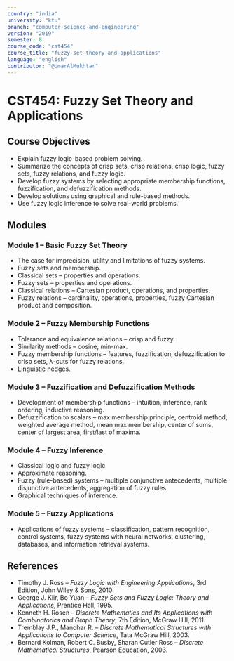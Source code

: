 ```yaml
---
country: "india"
university: "ktu"
branch: "computer-science-and-engineering"
version: "2019"
semester: 8
course_code: "cst454"
course_title: "fuzzy-set-theory-and-applications"
language: "english"
contributor: "@UmarAlMukhtar"
---
```


# CST454: Fuzzy Set Theory and Applications  

## Course Objectives  
* Explain fuzzy logic-based problem solving.  
* Summarize the concepts of crisp sets, crisp relations, crisp logic, fuzzy sets, fuzzy relations, and fuzzy logic.  
* Develop fuzzy systems by selecting appropriate membership functions, fuzzification, and defuzzification methods.  
* Develop solutions using graphical and rule-based methods.  
* Use fuzzy logic inference to solve real-world problems.  

## Modules  

### Module 1 – Basic Fuzzy Set Theory  
* The case for imprecision, utility and limitations of fuzzy systems.  
* Fuzzy sets and membership.  
* Classical sets – properties and operations.  
* Fuzzy sets – properties and operations.  
* Classical relations – Cartesian product, operations, and properties.  
* Fuzzy relations – cardinality, operations, properties, fuzzy Cartesian product and composition.  

### Module 2 – Fuzzy Membership Functions  
* Tolerance and equivalence relations – crisp and fuzzy.  
* Similarity methods – cosine, min-max.  
* Fuzzy membership functions – features, fuzzification, defuzzification to crisp sets, λ-cuts for fuzzy relations.  
* Linguistic hedges.  

### Module 3 – Fuzzification and Defuzzification Methods  
* Development of membership functions – intuition, inference, rank ordering, inductive reasoning.  
* Defuzzification to scalars – max membership principle, centroid method, weighted average method, mean max membership, center of sums, center of largest area, first/last of maxima.  

### Module 4 – Fuzzy Inference  
* Classical logic and fuzzy logic.  
* Approximate reasoning.  
* Fuzzy (rule-based) systems – multiple conjunctive antecedents, multiple disjunctive antecedents, aggregation of fuzzy rules.  
* Graphical techniques of inference.  

### Module 5 – Fuzzy Applications  
* Applications of fuzzy systems – classification, pattern recognition, control systems, fuzzy systems with neural networks, clustering, databases, and information retrieval systems.  

## References  
* Timothy J. Ross – *Fuzzy Logic with Engineering Applications*, 3rd Edition, John Wiley & Sons, 2010.  
* George J. Klir, Bo Yuan – *Fuzzy Sets and Fuzzy Logic: Theory and Applications*, Prentice Hall, 1995.  
* Kenneth H. Rosen – *Discrete Mathematics and Its Applications with Combinatorics and Graph Theory*, 7th Edition, McGraw Hill, 2011.  
* Tremblay J.P., Manohar R. – *Discrete Mathematical Structures with Applications to Computer Science*, Tata McGraw Hill, 2003.  
* Bernard Kolman, Robert C. Busby, Sharan Cutler Ross – *Discrete Mathematical Structures*, Pearson Education, 2003.  
